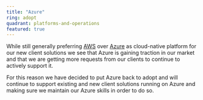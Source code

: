 ```yaml
---
title: "Azure"
ring: adopt
quadrant: platforms-and-operations
featured: true
---
```


While still generally preferring [AWS](/platforms-and-operations/aws) over [Azure](https://azure.microsoft.com/en-us/explore/) as cloud-native platform for our new client solutions we see
that Azure is gaining traction in our market and that we are getting more requests from our clients to continue to actively support it.

For this reason we have decided to put Azure back to adopt and will continue to support existing and new client solutions running on Azure
and making sure we maintain our Azure skills in order to do so.
